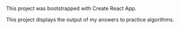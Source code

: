 This project was bootstrapped with Create React App.

This project displays the output of my answers to practice algorithms. 
